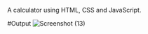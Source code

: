 A calculator using HTML, CSS and JavaScript.

#Output
![Screenshot (13)](https://github.com/Abhishek13-2000/Calculator_using_JavaScript/assets/157733534/e2f8ddc9-17d3-4a2a-a39b-45084bdeb7d9)
